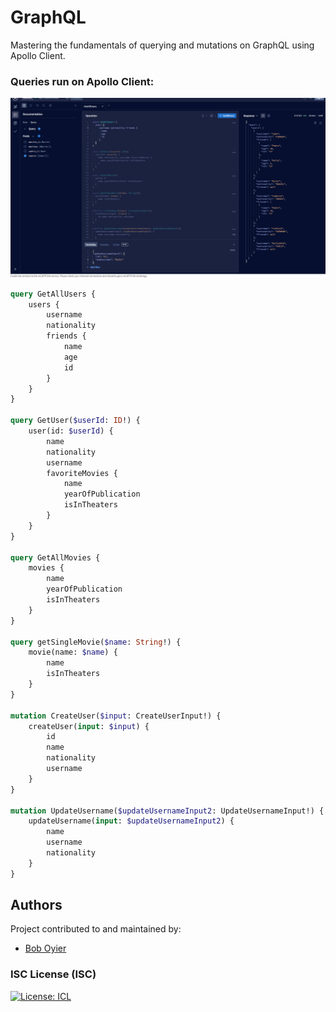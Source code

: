# GraphQL

Mastering the fundamentals of querying and mutations on GraphQL using Apollo Client.

### Queries run on Apollo Client:

![GQL](./server/gql.png)

```graphql
query GetAllUsers {
	users {
		username
		nationality
		friends {
			name
			age
			id
		}
	}
}

query GetUser($userId: ID!) {
	user(id: $userId) {
		name
		nationality
		username
		favoriteMovies {
			name
			yearOfPublication
			isInTheaters
		}
	}
}

query GetAllMovies {
	movies {
		name
		yearOfPublication
		isInTheaters
	}
}

query getSingleMovie($name: String!) {
	movie(name: $name) {
		name
		isInTheaters
	}
}

mutation CreateUser($input: CreateUserInput!) {
	createUser(input: $input) {
		id
		name
		nationality
		username
	}
}

mutation UpdateUsername($updateUsernameInput2: UpdateUsernameInput!) {
	updateUsername(input: $updateUsernameInput2) {
		name
		username
		nationality
	}
}
```

## Authors

Project contributed to and maintained by:

- [Bob Oyier](https://github.com/oyieroyier/)

### ISC License (ISC)

[![License: ICL](https://img.shields.io/badge/License-ISC-blue.svg)](https://opensource.org/licenses/ISC)
